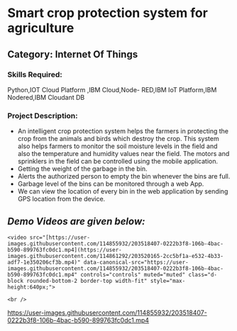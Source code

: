 
<h1>Smart crop protection system for agriculture </h1>

<h2>Category: Internet Of Things</h2>

<h3>Skills Required:</h3>

Python,IOT Cloud Platform ,IBM Cloud,Node- RED,IBM IoT Platform,IBM Nodered,IBM Cloudant DB

<h3>Project Description:</h3>

<ul>

  <li> An intelligent crop protection system helps the farmers in protecting the crop from the animals and birds which destroy the crop. This system also helps farmers to monitor the soil moisture levels in the field and also the temperature and humidity values near the field. The motors and sprinklers in the field can be controlled using the mobile application.</li>

  <li>Getting the weight of the garbage in the bin. </li>

  <li>Alerts the authorized person to empty the bin whenever the bins are full.</li>

  <li>Garbage level of the bins can be monitored through a web App.</li>

  <li>We can view the location of every bin in the web application by sending GPS location from the device.</li>

</ul>

<h2><em><strong>Demo Videos are given below:</strong></em></h2>

<div align="left">

    <video src="[https://user-images.githubusercontent.com/114855932/203518407-0222b3f8-106b-4bac-b590-899763fc0dc1.mp4](https://user-images.githubusercontent.com/114861292/203520165-2cc5bf1a-e532-4b33-adf7-1e350206cf3b.mp4)" data-canonical-src="https://user-images.githubusercontent.com/114855932/203518407-0222b3f8-106b-4bac-b590-899763fc0dc1.mp4" controls="controls" muted="muted" class="d-block rounded-bottom-2 border-top width-fit" style="max-height:640px;">

  </video>

    <br />

https://user-images.githubusercontent.com/114855932/203518407-0222b3f8-106b-4bac-b590-899763fc0dc1.mp4
